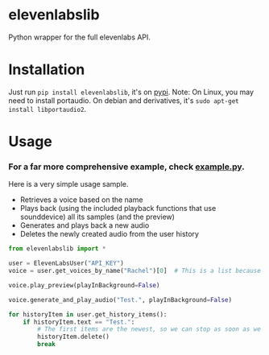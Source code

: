# elevenlabslib
Python wrapper for the full elevenlabs API.

# Installation

Just run `pip install elevenlabslib`, it's on [pypi](https://pypi.org/project/elevenlabslib/).
Note: On Linux, you may need to install portaudio. On debian and derivatives, it's `sudo apt-get install libportaudio2`.

# Usage

### **For a far more comprehensive example, check [example.py](https://github.com/lugia19/elevenlabslib/blob/master/example.py).**

Here is a very simple usage sample. 
- Retrieves a voice based on the name
- Plays back (using the included playback functions that use sounddevice) all its samples (and the preview) 
- Generates and plays back a new audio
- Deletes the newly created audio from the user history

```py
from elevenlabslib import *

user = ElevenLabsUser("API_KEY")
voice = user.get_voices_by_name("Rachel")[0]  # This is a list because multiple voices can have the same name

voice.play_preview(playInBackground=False)

voice.generate_and_play_audio("Test.", playInBackground=False)

for historyItem in user.get_history_items():
    if historyItem.text == "Test.":
        # The first items are the newest, so we can stop as soon as we find one.
        historyItem.delete()
        break
```
